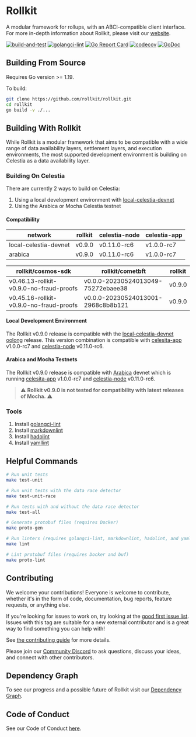 # Rollkit

A modular framework for rollups, with an ABCI-compatible client interface. For more in-depth information about Rollkit, please visit our [website](https://rollkit.dev).

[![build-and-test](https://github.com/rollkit/rollkit/actions/workflows/test.yml/badge.svg)](https://github.com/rollkit/rollkit/actions/workflows/test.yml)
[![golangci-lint](https://github.com/rollkit/rollkit/actions/workflows/lint.yml/badge.svg)](https://github.com/rollkit/rollkit/actions/workflows/lint.yml)
[![Go Report Card](https://goreportcard.com/badge/github.com/rollkit/rollkit)](https://goreportcard.com/report/github.com/rollkit/rollkit)
[![codecov](https://codecov.io/gh/rollkit/rollkit/branch/main/graph/badge.svg?token=CWGA4RLDS9)](https://codecov.io/gh/rollkit/rollkit)
[![GoDoc](https://godoc.org/github.com/rollkit/rollkit?status.svg)](https://godoc.org/github.com/rollkit/rollkit)

## Building From Source

Requires Go version >= 1.19.

To build:

```sh
git clone https://github.com/rollkit/rollkit.git
cd rollkit 
go build -v ./...
```

## Building With Rollkit

While Rollkit is a modular framework that aims to be compatible with a wide
range of data availability layers, settlement layers, and execution
environments, the most supported development environment is building on Celestia
as a data availability layer.

### Building On Celestia

There are currently 2 ways to build on Celestia:

1. Using a local development environment with [local-celestia-devnet](https://github.com/rollkit/local-celestia-devnet)
1. Using the Arabica or Mocha Celestia testnet

#### Compatibility

| network               | rollkit    | celestia-node | celestia-app |
|-----------------------|------------|---------------|--------------|
| local-celestia-devnet | v0.9.0     | v0.11.0-rc6   | v1.0.0-rc7   |
| arabica               | v0.9.0     | v0.11.0-rc6   | v1.0.0-rc7   |

| rollkit/cosmos-sdk                          | rollkit/cometbft                   | rollkit    |
|---------------------------------------------|------------------------------------|------------|
| v0.46.13-rollkit-v0.9.0-no-fraud-proofs     | v0.0.0-20230524013049-75272ebaee38 | v0.9.0     |
| v0.45.16-rollkit-v0.9.0-no-fraud-proofs     | v0.0.0-20230524013001-2968c8b8b121 | v0.9.0     |

#### Local Development Environment

The Rollkit v0.9.0 release is compatible with the
[local-celestia-devnet](https://github.com/rollkit/local-celestia-devnet)
[oolong](https://github.com/rollkit/local-celestia-devnet/releases) release. 
This version combination is compatible with
[celesita-app](https://github.com/celestiaorg/celestia-app) v1.0.0-rc7 and
[celestia-node](https://github.com/celestiaorg/celestia-node) v0.11.0-rc6.

#### Arabica and Mocha Testnets

The Rollkit v0.9.0 release is compatible with [Arabica](https://docs.celestia.org/nodes/arabica-devnet/) devnet which is running [celesita-app](https://github.com/celestiaorg/celestia-app) v1.0.0-rc7 and
[celestia-node](https://github.com/celestiaorg/celestia-node) v0.11.0-rc6.

> :warning: **Rollkit v0.9.0 is not tested for compatibility with latest releases of Mocha.** :warning:

### Tools

1. Install [golangci-lint](https://golangci-lint.run/usage/install/)
1. Install [markdownlint](https://github.com/DavidAnson/markdownlint)
1. Install [hadolint](https://github.com/hadolint/hadolint)
1. Install [yamllint](https://yamllint.readthedocs.io/en/stable/quickstart.html)

## Helpful Commands

```sh
# Run unit tests
make test-unit

# Run unit tests with the data race detector
make test-unit-race

# Run tests with and without the data race detector
make test-all

# Generate protobuf files (requires Docker)
make proto-gen

# Run linters (requires golangci-lint, markdownlint, hadolint, and yamllint)
make lint

# Lint protobuf files (requires Docker and buf)
make proto-lint

```

## Contributing

We welcome your contributions! Everyone is welcome to contribute, whether it's in the form of code,
documentation, bug reports, feature requests, or anything else.

If you're looking for issues to work on, try looking at the [good first issue list](https://github.com/rollkit/rollkit/issues?q=is%3Aissue+is%3Aopen+label%3A%22good+first+issue%22). Issues with this tag are suitable for a new external contributor and is a great way to find something you can help with!

See [the contributing guide](./CONTRIBUTING.md) for more details.

Please join our [Community Discord](https://discord.com/invite/YsnTPcSfWQ) to ask questions, discuss your ideas, and connect with other contributors.

## Dependency Graph

To see our progress and a possible future of Rollkit visit our [Dependency Graph](./docs/specification/rollkit-dependency-graph.md).

## Code of Conduct

See our Code of Conduct [here](https://docs.celestia.org/community/coc).
